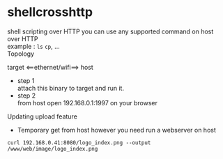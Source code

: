 # shellcrosshttp
shell scripting over HTTP 
you can use any supported command on host over HTTP  
example : `ls` `cp`, ...  
Topology

target <==ethernet/wifi==> host

+ step 1  
attach this binary to target and run it.  
+ step 2   
from host open 192.168.0.1:1997 on your browser

Updating upload feature
+ Temporary get from host however you need run a webserver on host

```
curl 192.168.0.41:8080/logo_index.png --output /www/web/image/logo_index.png
```
